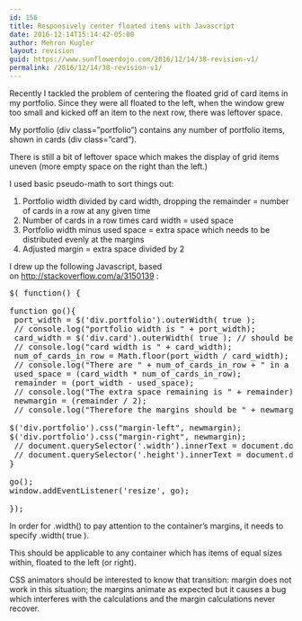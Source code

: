 ```yaml
---
id: 156
title: Responsively center floated items with Javascript
date: 2016-12-14T15:14:42-05:00
author: Mehron Kugler
layout: revision
guid: https://www.sunflowerdojo.com/2016/12/14/38-revision-v1/
permalink: /2016/12/14/38-revision-v1/
---
```

Recently I tackled the problem of centering the floated grid of card items in my portfolio. Since they were all floated to the left, when the window grew too small and kicked off an item to the next row, there was leftover space.

My portfolio (div class=&#8221;portfolio&#8221;) contains any number of portfolio items, shown in cards (div class=&#8221;card&#8221;).

There is still a bit of leftover space which makes the display of grid items uneven (more empty space on the right than the left.)

I used basic pseudo-math to sort things out:

  1. Portfolio width divided by card width, dropping the remainder = number of cards in a row at any given time
  2. Number of cards in a row times card width = used space
  3. Portfolio width minus used space = extra space which needs to be distributed evenly at the margins
  4. Adjusted margin = extra space divided by 2

I drew up the following Javascript, based on http://stackoverflow.com/a/3150139 :

<pre>$( function() {

function go(){
 port_width = $('div.portfolio').outerWidth( true );
 // console.log("portfolio width is " + port_width);
 card_width = $('div.card').outerWidth( true ); // should be 228 px
 // console.log("card width is " + card_width);
 num_of_cards_in_row = Math.floor(port_width / card_width);
 // console.log("There are " + num_of_cards_in_row + " in a row.");
 used_space = (card_width * num_of_cards_in_row);
 remainder = (port_width - used_space);
 // console.log("The extra space remaining is " + remainder);
 newmargin = (remainder / 2);
 // console.log("Therefore the margins should be " + newmargin + " each.");

$('div.portfolio').css("margin-left", newmargin);
$('div.portfolio').css("margin-right", newmargin);
 // document.querySelector('.width').innerText = document.documentElement.clientWidth;
 // document.querySelector('.height').innerText = document.documentElement.clientHeight;
}

go();
window.addEventListener('resize', go);

});</pre>

In order for .width() to pay attention to the container&#8217;s margins, it needs to specify .width( true ).

This should be applicable to any container which has items of equal sizes within, floated to the left (or right).

CSS animators should be interested to know that transition: margin does not work in this situation; the margins animate as expected but it causes a bug which interferes with the calculations and the margin calculations never recover.
